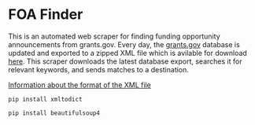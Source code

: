 # FOA Finder

This is an automated web scraper for finding funding opportunity announcements from grants.gov. Every day, the [grants.gov](https://www.grants.gov/) database is updated and exported to a zipped XML file which is avilable for download [here](https://www.grants.gov/web/grants/xml-extract.html). This scraper downloads the latest database export, searches it for relevant keywords, and sends matches to a destination.

[Information about the format of the XML file](https://www.grants.gov/help/html/help/index.htm?rhcsh=1&callingApp=custom#t=XMLExtract%2FXMLExtract.htm)

`pip install xmltodict`

`pip install beautifulsoup4`

